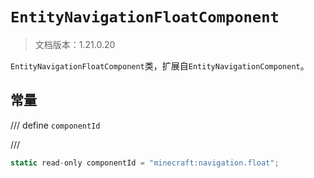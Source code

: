 # `EntityNavigationFloatComponent`

> 文档版本：1.21.0.20

`EntityNavigationFloatComponent`类，扩展自`EntityNavigationComponent`。

## 常量

/// define
`componentId`


///

```js
static read-only componentId = "minecraft:navigation.float";
```

